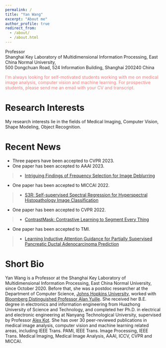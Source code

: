 ```yaml
---
permalink: /
title: "Yan Wang"
excerpt: "About me"
author_profile: true
redirect_from: 
  - /about/
  - /about.html
---
```


Professor <br>
Shanghai Key Laboratory of Multidimensional Information Processing, East China Normal University, <br>
500 Dongchuan Road, 524 Information Building, Shanghai 200240 China


<font color=LightCoral>I'm always looking for self-motivated students working with me on medical image analysis, computer vision and machine learning. For prospective students, please send me an email with your CV and transcript.</font>




**Research Interests**
======
My research interests lie in the fields of Medical Imaging, Computer Vision, Shape Modeling, Object Recognition. 



**Recent News**
======
- Three papers have been accepted to CVPR 2023.
- One paper has been accepted to AAAI 2023.
>* [Intriguing Findings of Frequency Selection for Image Deblurring](https://arxiv.org/abs/2111.11745)
- One paper has been accepted to MICCAI 2022.
>* [S3R: Self-supervised Spectral Regression for Hyperspectral Histopathology Image Classification](https://arxiv.org/abs/2209.08770)
- One paper has been accepted to CVPR 2022.
>* [ContrastMask: Contrastive Learning to Segment Every Thing](https://openaccess.thecvf.com/content/CVPR2022/papers/Wang_ContrastMask_Contrastive_Learning_To_Segment_Every_Thing_CVPR_2022_paper.pdf?_hsenc=p2ANqtz-9422BQPPpXV9Q_JA-rMK0KYRDYlwg9P_uWsUkJSXK8OFn8K9FVd1L8DRy76SRqS-7xSliE)
- One paper has been accepted to TMI.
>* [Learning Inductive Attention Guidance for Partially Supervised Pancreatic Ductal Adenocarcinoma Prediction](../files/IAG-NET-online.pdf)


**Short Bio**
======
Yan Wang is a Professor at the Shanghai Key Laboratory of Multidimensional Information Processing, East China Normal University, since October 2020. Before that, she was a postdoc researcher at the Department of Computer Science, [Johns Hopkins University](https://www.jhu.edu/), worked with [Bloomberg Distinguished Professor Alan Yuille](http://www.cs.jhu.edu/~ayuille/). She received her B.E. degree in electronics and information engineering from Huazhong University of Science and Technology, and completed her Ph.D. in electrical and electronic engineering at Nanyang Technological University, supervised by Professor [Alex Kot](https://personal.ntu.edu.sg/eackot/index.html). She has over 30 peer-reviewed publications in medical image analysis, computer vision and machine learning related areas, including IEEE Trans. PAMI, IEEE Trans. Image Processing, IEEE Trans. Medical Imaging, Medical Image Analysis, AAAI, ICCV, CVPR and MICCAI. 
